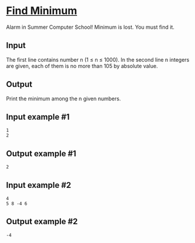 # [Find Minimum](https://www.e-olymp.com/en/contests/9563/problems/83875)
Alarm in Summer Computer School! Minimum is lost. You must find it.

## Input
The first line contains number n (1 ≤ n ≤ 1000). In the second line n integers are given, each of them is no more than 105 by absolute value.

## Output
Print the minimum among the n given numbers.

## Input example #1
```
1
2
```

## Output example #1
```
2
```

## Input example #2
```
4
5 8 -4 6
```

## Output example #2
```
-4
```